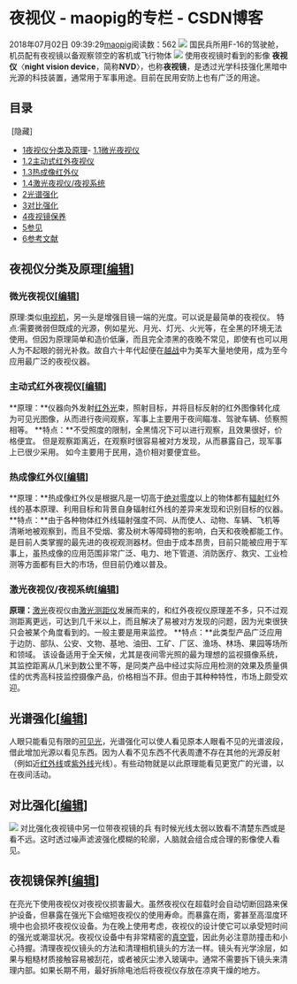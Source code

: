 # 夜视仪 - maopig的专栏 - CSDN博客
2018年07月02日 09:39:29[maopig](https://me.csdn.net/maopig)阅读数：562
![](https://upload.wikimedia.org/wikipedia/commons/thumb/7/71/F16PilotNationalGuard.jpg/220px-F16PilotNationalGuard.jpg)
[](https://zh.wikipedia.org/wiki/File:F16PilotNationalGuard.jpg)
国民兵所用F-16的驾驶舱，机员配有夜视镜以备观察领空的客机或飞行物体
![](https://upload.wikimedia.org/wikipedia/commons/thumb/5/52/Nightvision.jpg/220px-Nightvision.jpg)
[](https://zh.wikipedia.org/wiki/File:Nightvision.jpg)
使用夜视镜时看到的影像
**夜视仪**〈**night vision device**，简称**NVD**〉，也称**夜视镜**，是透过光学科技强化黑暗中光源的科技装置，通常用于军事用途。目前在民用安防上也有广泛的用途。
## 目录
 [隐藏] 
- [1夜视仪分类及原理](https://zh.wikipedia.org/wiki/%E5%A4%9C%E8%A6%96%E9%8F%A1#%E5%A4%9C%E8%A7%86%E4%BB%AA%E5%88%86%E7%B1%BB%E5%8F%8A%E5%8E%9F%E7%90%86)- [1.1微光夜视仪](https://zh.wikipedia.org/wiki/%E5%A4%9C%E8%A6%96%E9%8F%A1#%E5%BE%AE%E5%85%89%E5%A4%9C%E8%A7%86%E4%BB%AA)
- [1.2主动式红外夜视仪](https://zh.wikipedia.org/wiki/%E5%A4%9C%E8%A6%96%E9%8F%A1#%E4%B8%BB%E5%8A%A8%E5%BC%8F%E7%BA%A2%E5%A4%96%E5%A4%9C%E8%A7%86%E4%BB%AA)
- [1.3热成像红外仪](https://zh.wikipedia.org/wiki/%E5%A4%9C%E8%A6%96%E9%8F%A1#%E7%83%AD%E6%88%90%E5%83%8F%E7%BA%A2%E5%A4%96%E4%BB%AA)
- [1.4激光夜视仪/夜视系统](https://zh.wikipedia.org/wiki/%E5%A4%9C%E8%A6%96%E9%8F%A1#%E9%9B%B7%E5%B0%84%E5%A4%9C%E8%A7%86%E4%BB%AA/%E5%A4%9C%E8%A7%86%E7%B3%BB%E7%BB%9F)
- [2光谱强化](https://zh.wikipedia.org/wiki/%E5%A4%9C%E8%A6%96%E9%8F%A1#%E5%85%89%E8%AD%9C%E5%BC%B7%E5%8C%96)
- [3对比强化](https://zh.wikipedia.org/wiki/%E5%A4%9C%E8%A6%96%E9%8F%A1#%E5%B0%8D%E6%AF%94%E5%BC%B7%E5%8C%96)
- [4夜视镜保养](https://zh.wikipedia.org/wiki/%E5%A4%9C%E8%A6%96%E9%8F%A1#%E5%A4%9C%E8%A7%86%E9%95%9C%E4%BF%9D%E5%85%BB)
- [5参见](https://zh.wikipedia.org/wiki/%E5%A4%9C%E8%A6%96%E9%8F%A1#%E5%8F%83%E8%A6%8B)
- [6参考文献](https://zh.wikipedia.org/wiki/%E5%A4%9C%E8%A6%96%E9%8F%A1#%E5%8F%82%E8%80%83%E6%96%87%E7%8C%AE)
## 夜视仪分类及原理[[编辑](https://zh.wikipedia.org/w/index.php?title=%E5%A4%9C%E8%A6%96%E9%8F%A1&action=edit&section=1)]
### 微光夜视仪[[编辑](https://zh.wikipedia.org/w/index.php?title=%E5%A4%9C%E8%A6%96%E9%8F%A1&action=edit&section=2)]
原理:类似[电视机](https://zh.wikipedia.org/wiki/%E9%9B%BB%E8%A6%96%E6%A9%9F)，另一头是增强目镜一端的光度。可以说是最简单的夜视仪。
特点:需要微弱但既成的光源，例如星光、月光、灯光、火光等，在全黑的环境无法使用。但因为原理简单和造价低廉，而且完全漆黑的夜晚不常见，即使有也可以用人为不起眼的弱光补救。故自六十年代起便在[越战](https://zh.wikipedia.org/wiki/%E8%B6%8A%E6%88%B0)中为美军大量地使用，成为至今应用最广泛的夜视仪器。
### 主动式红外夜视仪[[编辑](https://zh.wikipedia.org/w/index.php?title=%E5%A4%9C%E8%A6%96%E9%8F%A1&action=edit&section=3)]
**原理：**仪器向外发射[红外光](https://zh.wikipedia.org/wiki/%E7%BA%A2%E5%A4%96%E5%85%89)束，照射目标，并将目标反射的红外图像转化成为可见光图像，从而进行夜间观察，军事上主要用于夜间瞄准、驾驶车辆、侦察照相等。
**特点：**不受照度的限制，全黑情况下可以进行观察，且效果很好，价格便宜。 但是观察距离近，在观察时很容易被对方发现，从而暴露自己，现军事上已很少采用。 如今主要用于民用，造价相对要便宜些。
### 热成像红外仪[[编辑](https://zh.wikipedia.org/w/index.php?title=%E5%A4%9C%E8%A6%96%E9%8F%A1&action=edit&section=4)]
**原理：**热成像红外仪是根据凡是一切高于[绝对零度](https://zh.wikipedia.org/wiki/%E7%B5%95%E5%B0%8D%E9%9B%B6%E5%BA%A6)以上的物体都有[辐射](https://zh.wikipedia.org/wiki/%E8%BE%90%E5%B0%84)红外线的基本原理、利用目标和背景自身辐射红外线的差异来发现和识别目标的仪器。
**特点：**由于各种物体红外线辐射强度不同、从而使人、动物、车辆、飞机等清晰地被观察到，而且不受烟、雾及树木等障碍物的影响，白天和夜晚都能工作。是目前人类掌握的最先进的夜视观测器材。但由于成本昂贵，目前只能被应用于军事上，虽热成像的应用范围非常广泛、电力、地下管道、消防医疗、救灾、工业检测等方面都有巨大的市场，但目前仍难以普及。
### 激光夜视仪/夜视系统[[编辑](https://zh.wikipedia.org/w/index.php?title=%E5%A4%9C%E8%A6%96%E9%8F%A1&action=edit&section=5)]
**原理：**[激光](https://zh.wikipedia.org/wiki/%E9%9B%B7%E5%B0%84)夜视仪由[激光测距仪](https://zh.wikipedia.org/wiki/%E6%BF%80%E5%85%89%E6%B5%8B%E8%B7%9D%E4%BB%AA)发展而来的，和红外夜视仪原理差不多，只不过观测距离更远，可达到几千米以上，而且解决了易被对方发现的问题，因为光束很狭只会被某个角度看到的。一般主要是用来监控。
**特点：**此类型产品广泛应用于边防、部队、公安、文物、基地、油田、工矿、厂区、渔场、林场、果园等场所和领域。 该设备适用于全天候，尤其是夜间零光照的最为理想的监视摄像系统，其监控距离从几米到数公里不等，是同类产品中经过实际应用检测的效果及质量俱佳的优秀高科技监控摄像产品，价格相当不菲。但由于其种种特性，市场上颇受欢迎。
## 光谱强化[[编辑](https://zh.wikipedia.org/w/index.php?title=%E5%A4%9C%E8%A6%96%E9%8F%A1&action=edit&section=6)]
人眼只能看见有限的[可见光](https://zh.wikipedia.org/wiki/%E5%8F%AF%E8%A6%8B%E5%85%89)，光谱强化可以使人看见原本人眼看不见的光谱波段，借此增加光源以看见东西。因为人看不见东西不代表周遭不存在其他的光源反射（例如近[红外线](https://zh.wikipedia.org/wiki/%E7%B4%85%E5%A4%96%E7%B7%9A)或[紫外线](https://zh.wikipedia.org/wiki/%E7%B4%AB%E5%A4%96%E7%B7%9A)光线）。有些动物就是以此原理能看见更宽广的光谱，以在夜间活动。
## 对比强化[[编辑](https://zh.wikipedia.org/w/index.php?title=%E5%A4%9C%E8%A6%96%E9%8F%A1&action=edit&section=7)]
![](https://upload.wikimedia.org/wikipedia/commons/thumb/3/3c/91st_MSFS_airmen_tone_skills_in_night-ops_training_120815-F-RB551-042.jpg/260px-91st_MSFS_airmen_tone_skills_in_night-ops_training_120815-F-RB551-042.jpg)
[](https://zh.wikipedia.org/wiki/File:91st_MSFS_airmen_tone_skills_in_night-ops_training_120815-F-RB551-042.jpg)
对比强化夜视镜中另一位带夜视镜的兵
有时候光线太弱以致看不清楚东西或是看不远。这时透过噪声滤波强化模糊的轮廓，人脑就会组合成合理的影像使人看见。
## 夜视镜保养[[编辑](https://zh.wikipedia.org/w/index.php?title=%E5%A4%9C%E8%A6%96%E9%8F%A1&action=edit&section=8)]
在亮光下使用夜视仪对夜视仪损害最大。虽然夜视仪在超载时会自动切断回路来保护设备，但暴露在强光下会缩短夜视仪的使用寿命。而暴露在雨，雾甚至高湿度环境中也会损坏夜视仪设备。为在晚上使用考虑，夜视仪的设计使它可以承受短时间的强光或潮湿状况。夜视仪设备中有非常精密的[真空管](https://zh.wikipedia.org/wiki/%E7%9C%9F%E7%A9%BA%E7%AE%A1)，因此务必注意防撞击和小心持握。清理夜视仪镜头的方法和清理相机镜头的方法一样。镜头有光学涂层，如果与粗糙材质接触容易被刮花，或者被灰尘渗入玻璃中。通常不需要拆下镜头来清理内部。如果长期不用，最好拆除电池后将夜视仪存放在凉爽干燥的地方。
